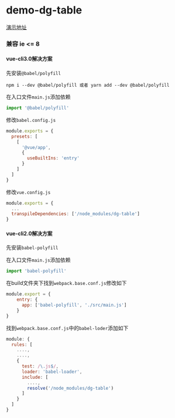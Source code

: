 # demo-dg-table

[演示地址](https://theputian.com/demo-dg-table/dist/index.html)

### 兼容 ie <= 8 

#### vue-cli3.0解决方案
先安装```@babel/polyfill```
```npm
npm i --dev @babel/polyfill 或者 yarn add --dev @babel/polyfill
```

在入口文件```main.js```添加依赖
```js
import '@babel/polyfill'
```

修改```babel.config.js```
```js
module.exports = {
  presets: [
    [
      '@vue/app',
      {
        useBuiltIns: 'entry'
      }
    ]
  ]
}
```

修改```vue.config.js```
```js
module.exports = {
  ...
  transpileDependencies: ['/node_modules/dg-table']
}
```


#### vue-cli2.0解决方案

先安装```babel-polyfill```

在入口文件```main.js```添加依赖
```js
import 'babel-polyfill'
```

在build文件夹下找到```webpack.base.conf.js```修改如下
```js
module.export = {
    entry: {
      app: ['babel-polyfill', './src/main.js']
    }
}
```

找到```webpack.base.conf.js```中的```babel-loder```添加如下
```js
module: {
  rules: [
    ....,
    ....,
    {
      test: /\.js$/,
      loader: 'babel-loader',
      include: [
        ....,
        resolve('/node_modules/dg-table')
      ]
    }
  ]
}
```
